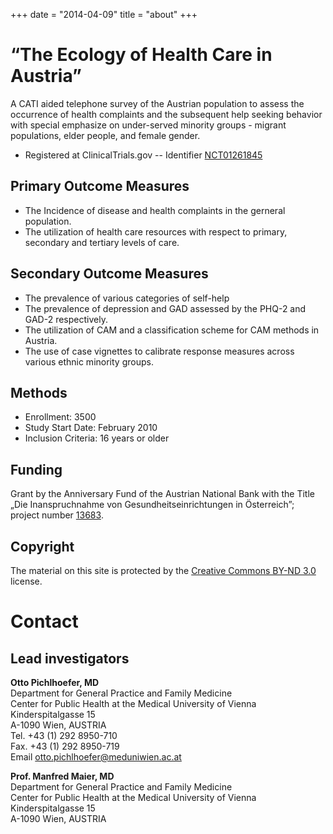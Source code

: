 +++
date = "2014-04-09"
title = "about"
+++

“The Ecology of Health Care in Austria”
========================================
A CATI aided telephone survey of the Austrian population to assess the occurrence of health complaints and the subsequent help seeking behavior with special emphasize on under-served minority groups - migrant populations, elder people, and female gender. 

- Registered at ClinicalTrials.gov -- Identifier [NCT01261845][]

[NCT01261845]: http://clinicaltrials.gov/show/NCT01261845


Primary Outcome Measures
-------------------------
- The Incidence of disease and health complaints in the gerneral population.
- The utilization of health care resources with respect to primary, secondary and tertiary levels of care.

Secondary Outcome Measures
---------------------------
- The prevalence of various categories of self-help
- The prevalence of depression and GAD assessed by the PHQ-2 and GAD-2 respectively.
- The utilization of CAM and a classification scheme for CAM methods in Austria.
- The use of case vignettes to calibrate response measures across various ethnic minority groups.

Methods
-------
- Enrollment:	3500
- Study Start Date:	February 2010
- Inclusion Criteria: 16 years or older

Funding
-------
Grant by the Anniversary Fund of the Austrian National Bank with the Title „Die Inanspruchnahme von Gesundheitseinrichtungen in Österreich”; project number [13683][].

[13683]: http://www.oenb.at/jublfonds/jublfonds/projectsearch?id=5106&action=detailview&origin=resultlist

Copyright
---------
The material on this site is protected by the [Creative Commons BY-ND 3.0](http://creativecommons.org/licenses/by-nd/3.0/) license.

Contact
=======

Lead investigators
------------------

**Otto Pichlhoefer, MD**  
Department for General Practice and Family Medicine  
Center for Public Health at the Medical University of Vienna  
Kinderspitalgasse 15  
A-1090 Wien, AUSTRIA  
Tel.   +43 (1) 292 8950-710  
Fax.   +43 (1) 292 8950-719  
Email  otto.pichlhoefer@meduniwien.ac.at  
  
**Prof. Manfred Maier, MD**  
Department for General Practice and Family Medicine  
Center for Public Health at the Medical University of Vienna  
Kinderspitalgasse 15  
A-1090 Wien, AUSTRIA